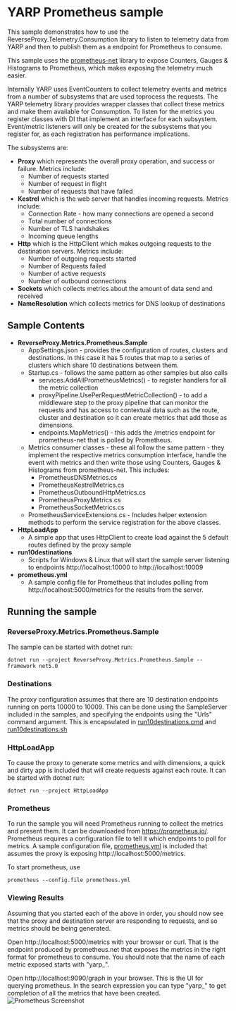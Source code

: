 # YARP Prometheus sample

This sample demonstrates how to use the ReverseProxy.Telemetry.Consumption library to listen to telemetry data from YARP and then to publish them as a endpoint for Prometheus to consume.

This sample uses the [prometheus-net](https://github.com/prometheus-net/prometheus-net) library to expose Counters, Gauges & Histograms to Prometheus, which makes exposing the telemetry much easier.

Internally YARP uses EventCounters to collect telemetry events and metrics from a number of subsystems that are used toprocess the requests. The YARP telemetry library provides wrapper classes that collect these metrics and make them available for Consumption. To listen for the metrics you register classes with DI that implement an interface for each subsystem. Event/metric listeners will only be created for the subsystems that you register for, as each registration has performance implications.

The subsystems are:
- **Proxy** which represents the overall proxy operation, and success or failure. Metrics include:
    - Number of requests started
    - Number of request in flight
    - Number of requests that have failed
- **Kestrel** which is the web server that handles incoming requests. Metrics include:
    - Connection Rate - how many connections are opened a second
    - Total number of connections
    - Number of TLS handshakes
    - Incoming queue lengths
- **Http** which is the HttpClient which makes outgoing requests to the destination servers. Metrics include:
    - Number of outgoing requests started
    - Number of Requests failed
    - Number of active requests
    - Number of outbound connections
- **Sockets** which collects metrics about the amount of data send and received
- **NameResolution** which collects metrics for DNS lookup of destinations

## Sample Contents

- **ReverseProxy.Metrics.Prometheus.Sample**
  - AppSettings.json - provides the configuration of routes, clusters and destinations. In this case it has 5 routes that map to a series of clusters which share 10 destinations between them.
  - Startup.cs - follows the same pattern as other samples but also calls
    - services.AddAllPrometheusMetrics() - to register handlers for all the metric collection
    - proxyPipeline.UsePerRequestMetricCollection() - to add a middleware step to the proxy pipeline that can monitor the requests and has access to contextual data such as the route, cluster and destination so it can create metrics that add those as dimensions.
    - endpoints.MapMetrics() - this adds the /metrics endpoint for prometheus-net that is polled by Prometheus.
  - Metrics consumer classes - these all follow the same pattern - they implement the respective metrics consumption interface, handle the event with metrics and then write those using Counters, Gauges & Histograms from prometheus-net. This includes:
    - PrometheusDNSMetrics.cs
    - PrometheusKestrelMetrics.cs
    - PrometheusOutboundHttpMetrics.cs
    - PrometheusProxyMetrics.cs
    - PrometheusSocketMetrics.cs
  - PrometheusServiceExtensions.cs - Includes helper extension methods to perform the service registration for the above classes.
- **HttpLoadApp**
  - A simple app that uses HttpClient to create load against the 5 default routes defined by the proxy sample
- **run10destinations**
  - Scripts for Windows & Linux that will start the sample server listening to endpoints http://localhost:10000 to http://localhost:10009
- **prometheus.yml**
  - A sample config file for Prometheus that includes polling from http://localhost:5000/metrics for the results from the server. 


## Running the sample

### ReverseProxy.Metrics.Prometheus.Sample
The sample can be started with dotnet run:
```shell
dotnet run --project ReverseProxy.Metrics.Prometheus.Sample --framework net5.0
```

### Destinations
The proxy configuration assumes that there are 10 destination endpoints running on ports 10000 to 10009. This can be done using the SampleServer included in the samples, and specifying the endpoints using the "Urls" command argument. This is encapsulated in [run10destinations.cmd](run10destinations.cmd) and [run10destinations.sh](run10destinations.sh)

### HttpLoadApp
To cause the proxy to generate some metrics and with dimensions, a quick and dirty app is included that will create requests against each route. It can be started with dotnet run:

```shell
dotnet run --project HttpLoadApp
```

### Prometheus
To run the sample you will need Prometheus running to collect the metrics and present them. It can be downloaded from https://prometheus.io/. Prometheus requires a configuration file to tell it which endpoints to poll for metrics. 
A sample configuration file, [prometheus.yml](prometheus.yml) is included that assumes the proxy is exposing http://localhost:5000/metrics.

To start prometheus, use 

```shell
prometheus --config.file prometheus.yml
```

### Viewing Results
Assuming that you started each of the above in order, you should now see that the proxy and destination server are responding to requests, and so metrics should be being generated.

Open http://localhost:5000/metrics with your browser or curl. That is the endpoint produced by prometheus.net that exposes the metrics in the right format for prometheus to consume. You should note that the name of each metric exposed starts with "yarp_".

Open http://localhost:9090/graph in your browser. This is the UI for querying prometheus. In the search expression you can type "yarp_" to get completion of all the metrics that have been created.
![Prometheus Screenshot](graph_screenshot.png)